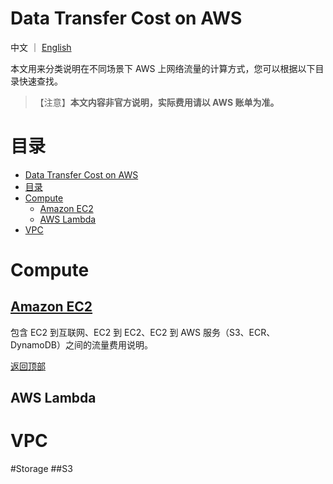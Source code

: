 # Data Transfer Cost on AWS
 
中文 ｜ [English](README-EN.md)

本文用来分类说明在不同场景下 AWS 上网络流量的计算方式，您可以根据以下目录快速查找。  

>【注意】**本文内容非官方说明，实际费用请以 AWS 账单为准。**

# 目录
- [Data Transfer Cost on AWS](#data-transfer-cost-on-aws)
- [目录](#目录)
- [Compute](#compute)
  - [Amazon EC2](#amazon-ec2)
  - [AWS Lambda](#aws-lambda)
- [VPC](#vpc)



# Compute
## [Amazon EC2](Compute/EC2/EC2-CN.md) 

包含 EC2 到互联网、EC2 到 EC2、EC2 到 AWS 服务（S3、ECR、DynamoDB）之间的流量费用说明。

[返回顶部](#目录)
## AWS Lambda ##


# VPC 

#Storage
##S3



